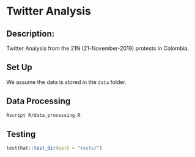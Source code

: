 # Twitter Analysis

## Description:

Twitter Analysis from the 21N (21-November-2019) protests in Colombia.

## Set Up

We assume the data is stored in the `data` folder. 

## Data Processing

```bash
Rscript R/data_processing.R
```

## Testing 

```r
testthat::test_dir(path = "tests/")
```


